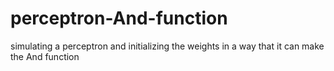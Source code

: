 # perceptron-And-function
simulating a perceptron  and initializing the weights in a way that it can make the And function
